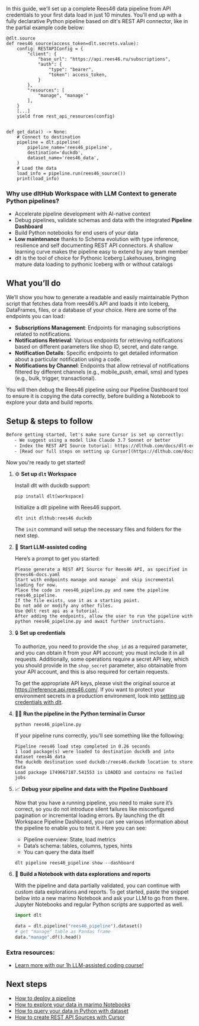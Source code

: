 In this guide, we'll set up a complete Rees46 data pipeline from API credentials to your first data load in just 10 minutes. You'll end up with a fully declarative Python pipeline based on dlt's REST API connector, like in the partial example code below:

```python-outcome
@dlt.source
def rees46_source(access_token=dlt.secrets.value):
    config: RESTAPIConfig = {
        "client": {
            "base_url": "https://api.rees46.ru/subscriptions",
            "auth": {
                "type": "bearer",
                "token": access_token,
            }
        },
        "resources": [
            "manage", "manage`"
        ],
    }
    [...]
    yield from rest_api_resources(config)


def get_data() -> None:
    # Connect to destination
    pipeline = dlt.pipeline(
        pipeline_name='rees46_pipeline',
        destination='duckdb',
        dataset_name='rees46_data', 
    )
    # Load the data
    load_info = pipeline.run(rees46_source())
    print(load_info) 
```

### Why use dltHub Workspace with LLM Context to generate Python pipelines?

- Accelerate pipeline development with AI-native context
- Debug pipelines, validate schemas and data with the integrated **Pipeline Dashboard**
- Build Python notebooks for end users of your data
- **Low maintenance** thanks to Schema evolution with type inference, resilience and self documenting REST API connectors. A shallow learning curve makes the pipeline easy to extend by any team member
- dlt is the tool of choice for Pythonic Iceberg Lakehouses, bringing mature data loading to pythonic Iceberg with or without catalogs

## What you’ll do

We’ll show you how to generate a readable and easily maintainable Python script that fetches data from rees46’s API and loads it into Iceberg, DataFrames, files, or a database of your choice. Here are some of the endpoints you can load:

- **Subscriptions Management**: Endpoints for managing subscriptions related to notifications.
- **Notifications Retrieval**: Various endpoints for retrieving notifications based on different parameters like shop ID, secret, and date range.
- **Notification Details**: Specific endpoints to get detailed information about a particular notification using a code.
- **Notifications by Channel**: Endpoints that allow retrieval of notifications filtered by different channels (e.g., mobile_push, email, sms) and types (e.g., bulk, trigger, transactional).

You will then debug the Rees46 pipeline using our Pipeline Dashboard tool to ensure it is copying the data correctly, before building a Notebook to explore your data and build reports.

## Setup & steps to follow

```default
Before getting started, let's make sure Cursor is set up correctly:
   - We suggest using a model like Claude 3.7 Sonnet or better
   - Index the REST API Source tutorial: https://dlthub.com/docs/dlt-ecosystem/verified-sources/rest_api/ and add it to context as **@dlt rest api**
   - [Read our full steps on setting up Cursor](https://dlthub.com/docs/dlt-ecosystem/llm-tooling/cursor-restapi#23-configuring-cursor-with-documentation)
```

Now you're ready to get started!

1. ⚙️ **Set up `dlt` Workspace**
    
    Install dlt with duckdb support:
    ```shell
    pip install dlt[workspace]
    ```

    Initialize a dlt pipeline with Rees46 support.
    ```shell
    dlt init dlthub:rees46 duckdb
    ```

    The `init` command will setup the necessary files and folders for the next step.
    
2. 🤠 **Start LLM-assisted coding**
    
    Here’s a prompt to get you started:
    
    ```prompt
    Please generate a REST API Source for Rees46 API, as specified in @rees46-docs.yaml 
    Start with endpoints manage and manage` and skip incremental loading for now. 
    Place the code in rees46_pipeline.py and name the pipeline rees46_pipeline. 
    If the file exists, use it as a starting point. 
    Do not add or modify any other files. 
    Use @dlt rest api as a tutorial. 
    After adding the endpoints, allow the user to run the pipeline with python rees46_pipeline.py and await further instructions.
    ```

    
3. 🔒 **Set up credentials** 
    
    To authorize, you need to provide the `shop_id` as a required parameter, and you can obtain it from your API account; you must include it in all requests. Additionally, some operations require a secret API key, which you should provide in the `shop_secret` parameter, also obtainable from your API account, and this is also required for certain requests.
    
    To get the appropriate API keys, please visit the original source at https://reference.api.rees46.com/.
    If you want to protect your environment secrets in a production environment, look into [setting up credentials with dlt](https://dlthub.com/docs/walkthroughs/add_credentials).
    
4. 🏃‍♀️ **Run the pipeline in the Python terminal in Cursor**
    
    ```shell
    python rees46_pipeline.py
    ```
    
    If your pipeline runs correctly, you’ll see something like the following:
    
    ```shell
    Pipeline rees46 load step completed in 0.26 seconds
    1 load package(s) were loaded to destination duckdb and into dataset rees46_data
    The duckdb destination used duckdb:/rees46.duckdb location to store data
    Load package 1749667187.541553 is LOADED and contains no failed jobs
    ```
    
5. 📈 **Debug your pipeline and data with the Pipeline Dashboard**

    Now that you have a running pipeline, you need to make sure it’s correct, so you do not introduce silent failures like misconfigured pagination or incremental loading errors. By launching the dlt Workspace Pipeline Dashboard, you can see various information about the pipeline to enable you to test it. Here you can see:
    - Pipeline overview: State, load metrics
    - Data’s schema: tables, columns, types, hints
    - You can query the data itself
    
    ```shell
    dlt pipeline rees46_pipeline show --dashboard
    ```
    
6. 🐍 **Build a Notebook with data explorations and reports**

    With the pipeline and data partially validated, you can continue with custom data explorations and reports. To get started, paste the snippet below into a new marimo Notebook and ask your LLM to go from there. Jupyter Notebooks and regular Python scripts are supported as well.

    
    ```python
    import dlt

   data = dlt.pipeline("rees46_pipeline").dataset()
   # get "manage" table as Pandas frame
   data."manage".df().head()
    ```

### Extra resources:

- [Learn more with our 1h LLM-assisted coding course!](https://www.youtube.com/watch?v=GGid70rnJuM)

## Next steps

- [How to deploy a pipeline](https://dlthub.com/docs/walkthroughs/deploy-a-pipeline)
- [How to explore your data in marimo Notebooks](https://dlthub.com/docs/general-usage/dataset-access/marimo)
- [How to query your data in Python with dataset](https://dlthub.com/docs/general-usage/dataset-access/dataset)
- [How to create REST API Sources with Cursor](https://dlthub.com/docs/dlt-ecosystem/llm-tooling/cursor-restapi)
